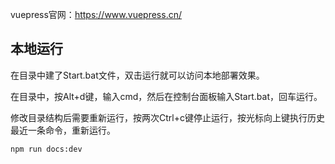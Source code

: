 vuepress官网：https://www.vuepress.cn/

## 本地运行

在目录中建了Start.bat文件，双击运行就可以访问本地部署效果。

在目录中，按Alt+d键，输入cmd，然后在控制台面板输入Start.bat，回车运行。

修改目录结构后需要重新运行，按两次Ctrl+c键停止运行，按光标向上键执行历史最近一条命令，重新运行。

```bash
npm run docs:dev
```


